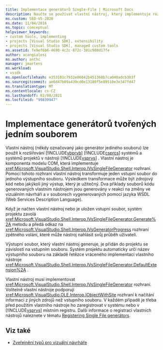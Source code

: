 ```yaml
---
title: Implementace generátorů Single-File | Microsoft Docs
description: Naučte se používat vlastní nástroj, který implementuje rozhraní IVsSingleFileGenerator pro rozšiřování Visual Basic a systémů projektů Visual C# v aplikaci Visual Studio.
ms.custom: SEO-VS-2020
ms.date: 11/04/2016
ms.topic: conceptual
helpviewer_keywords:
- custom tools, implementing
- projects [Visual Studio SDK], extensibility
- projects [Visual Studio SDK], managed custom tools
ms.assetid: fe9ef6b6-4690-4c2c-872c-301c980d17fe
author: acangialosi
ms.author: anthc
manager: jmartens
ms.workload:
- vssdk
ms.openlocfilehash: e353101c7932e06042b451360b7ca040adcb303f
ms.sourcegitcommit: ae6d47b09a439cd0e13180f5e89510e3e347fd47
ms.translationtype: MT
ms.contentlocale: cs-CZ
ms.lasthandoff: 02/08/2021
ms.locfileid: "99839947"
---
```

# <a name="implementing-single-file-generators"></a>Implementace generátorů tvořených jedním souborem
Vlastní nástroj (někdy označovaný jako generátor jediného souboru) lze použít k rozšiřování [!INCLUDE[vbprvb](../../code-quality/includes/vbprvb_md.md)] [!INCLUDE[csprcs](../../data-tools/includes/csprcs_md.md)] systémů a systémů projektů v nástroji [!INCLUDE[vsprvs](../../code-quality/includes/vsprvs_md.md)] . Vlastní nástroj je komponenta modelu COM, která implementuje <xref:Microsoft.VisualStudio.Shell.Interop.IVsSingleFileGenerator> rozhraní. Pomocí tohoto rozhraní vlastní nástroj transformuje jeden vstupní soubor do jednoho výstupního souboru. Výsledkem transformace může být zdrojový kód nebo jakýkoli jiný výstup, který je užitečný. Dva příklady souborů kódu generovaných vlastním nástrojem jsou generovány v reakci na změny ve vizuálním návrháři a v souborech vygenerovaných pomocí jazyka WSDL (Web Services Description Language).

 Když je načten vlastní nástroj nebo je uložen vstupní soubor, systém projektu zavolá <xref:Microsoft.VisualStudio.Shell.Interop.IVsSingleFileGenerator.Generate%2A> metodu a předá odkaz na <xref:Microsoft.VisualStudio.Shell.Interop.IVsGeneratorProgress> rozhraní zpětného volání, které může nástroj nahlásit svůj průběh uživateli.

 Výstupní soubor, který vlastní nástroj generuje, je přidán do projektu se závislostí na vstupním souboru. Systém projektu automaticky určí název výstupního souboru na základě řetězce vráceného implementací vlastního nástroje <xref:Microsoft.VisualStudio.Shell.Interop.IVsSingleFileGenerator.DefaultExtension%2A> .

 Vlastní nástroj musí implementovat <xref:Microsoft.VisualStudio.Shell.Interop.IVsSingleFileGenerator> rozhraní. Volitelně vlastní nástroje podporují <xref:Microsoft.VisualStudio.OLE.Interop.IObjectWithSite> rozhraní k načítání informací z jiných zdrojů než vstupního souboru. V každém případě je třeba před použitím vlastního nástroje ho zaregistrovat v systému nebo v [!INCLUDE[vsprvs](../../code-quality/includes/vsprvs_md.md)] místním registru. Další informace o registraci vlastních nástrojů naleznete v tématu [Registering Single File generátors](../../extensibility/internals/registering-single-file-generators.md).

## <a name="see-also"></a>Viz také
- [Zveřejnění typů pro vizuální návrháře](../../extensibility/internals/exposing-types-to-visual-designers.md)

